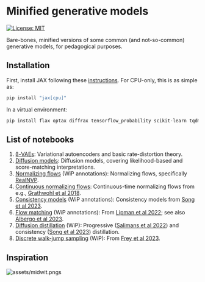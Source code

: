 # Minified generative models

[![License: MIT](https://img.shields.io/badge/License-MIT-red.svg)](https://opensource.org/licenses/MIT)

Bare-bones, minified versions of some common (and not-so-common) generative models, for pedagogical purposes.

## Installation

First, install JAX following these [instructions](https://jax.readthedocs.io/en/latest/installation.html). For CPU-only, this is as simple as:
```bash
pip install "jax[cpu]"
```
In a virtual environment:
```bash
pip install flax optax diffrax tensorflow_probability scikit-learn tqdm matplotlib
```

## List of notebooks

1. [β-VAEs](01_beta_vae.ipynb): Variational autoencoders and basic rate-distortion theory.
2. [Diffusion models](02_diffusion.ipynb): Diffusion models, covering likelihood-based and score-matching interpretations.
3. [Normalizing flows](03_normalizing_flows.ipynb) (WiP annotations): Normalizing flows, specifically [RealNVP](https://arxiv.org/abs/1605.08803).
4. [Continuous normalizing flows](03_continuous_normalizing_flows.ipynb): Continuous-time normalizing flows from e.g., [Grathwohl et al 2018](https://arxiv.org/abs/1810.01367).
5. [Consistency models](04_consistency_models.ipynb) (WiP annotations): Consistency models from [Song et al 2023](https://arxiv.org/abs/2303.01469).
6. [Flow matching](05_flow_matching.ipynb) (WiP annotations): From [Lipman et al 2022](https://arxiv.org/abs/2210.02747); see also  [Albergo et al 2023](https://arxiv.org/abs/2303.08797).
7. [Diffusion distillation](06_diffusion_distillation.ipynb) (WiP): Progressive ([Salimans et al 2022](https://arxiv.org/abs/2202.00512)) and consistency ([Song et al 2023](https://arxiv.org/abs/2303.01469)) distillation.
8. [Discrete walk-jump sampling](07_discrete_walk_jump_sampling.ipynb) (WiP): From [Frey et al 2023](https://arxiv.org/abs/2306.12360).

## Inspiration

![assets/midwit.pngs](assets/midwit.png)
